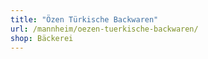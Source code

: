 ```yaml
---
title: "Özen Türkische Backwaren"
url: /mannheim/oezen-tuerkische-backwaren/
shop: Bäckerei
---
```

